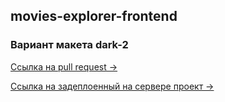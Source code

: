 ## movies-explorer-frontend

### Вариант макета dark-2

[Ссылка на pull request ->](https://github.com/)

[Ссылка на задеплоенный на сервере проект ->](https://miku.nomoredomainsrocks.ru)
